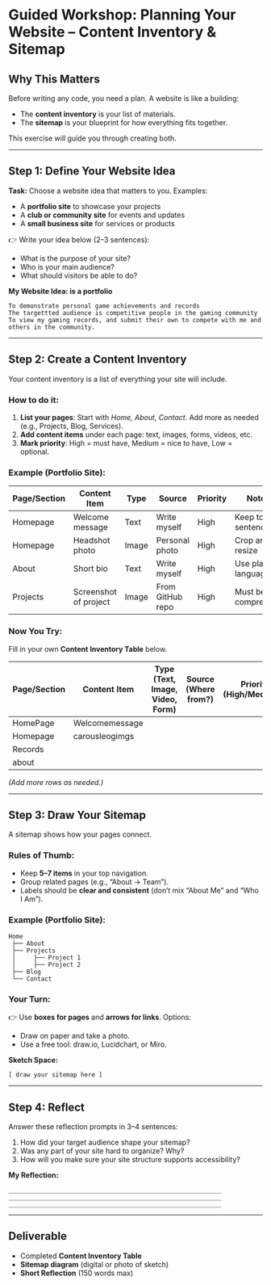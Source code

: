 # Guided Workshop: Planning Your Website – Content Inventory & Sitemap

## Why This Matters

Before writing any code, you need a plan. A website is like a building:

* The **content inventory** is your list of materials.
* The **sitemap** is your blueprint for how everything fits together.

This exercise will guide you through creating both.

---

## Step 1: Define Your Website Idea

**Task:** Choose a website idea that matters to you. Examples:

* A **portfolio site** to showcase your projects
* A **club or community site** for events and updates
* A **small business site** for services or products

👉 Write your idea below (2–3 sentences):

* What is the purpose of your site?
* Who is your main audience?
* What should visitors be able to do?

**My Website Idea: is a portfolio**

```
To demonstrate personal game achievements and records
The targettted audience is competitive people in the gaming community
To view my gaming records, and submit their own to compete with me and others in the community.
```

---

## Step 2: Create a Content Inventory

Your content inventory is a list of everything your site will include.

### How to do it:

1. **List your pages**: Start with *Home, About, Contact*. Add more as needed (e.g., Projects, Blog, Services).
2. **Add content items** under each page: text, images, forms, videos, etc.
3. **Mark priority**: High = must have, Medium = nice to have, Low = optional.

### Example (Portfolio Site):

| Page/Section | Content Item          | Type  | Source           | Priority | Notes               |
| ------------ | --------------------- | ----- | ---------------- | -------- | ------------------- |
| Homepage     | Welcome message       | Text  | Write myself     | High     | Keep to 2 sentences |
| Homepage     | Headshot photo        | Image | Personal photo   | High     | Crop and resize     |
| About        | Short bio             | Text  | Write myself     | High     | Use plain language  |
| Projects     | Screenshot of project | Image | From GitHub repo | High     | Must be compressed  |

### Now You Try:

Fill in your own **Content Inventory Table** below.

| Page/Section | Content Item | Type (Text, Image, Video, Form) | Source (Where from?) | Priority (High/Med/Low) | Notes |
| ------------ | ------------ | ------------------------------- | -------------------- | ----------------------- | ----- |
|  HomePage    |Welcomemessage|               |                         |       |
|  Homepage    |carousleogimgs|                     |                      |                         |       |
|  Records
|  about            |                                 |                      |                         |       |

*(Add more rows as needed.)*

---

## Step 3: Draw Your Sitemap

A sitemap shows how your pages connect.

### Rules of Thumb:

* Keep **5–7 items** in your top navigation.
* Group related pages (e.g., “About → Team”).
* Labels should be **clear and consistent** (don’t mix “About Me” and “Who I Am”).

### Example (Portfolio Site):

```
Home
 ├── About
 ├── Projects
 │     ├── Project 1
 │     ├── Project 2
 ├── Blog
 └── Contact
```

### Your Turn:

👉 Use **boxes for pages** and **arrows for links**.
Options:

* Draw on paper and take a photo.
* Use a free tool: draw\.io, Lucidchart, or Miro.

**Sketch Space:**

```
[ draw your sitemap here ]
```

---

## Step 4: Reflect

Answer these reflection prompts in 3–4 sentences:

1. How did your target audience shape your sitemap?
2. Was any part of your site hard to organize? Why?
3. How will you make sure your site structure supports accessibility?

**My Reflection:**

```
___________________________________________________________
___________________________________________________________
___________________________________________________________
```

---

## Deliverable

* Completed **Content Inventory Table**
* **Sitemap diagram** (digital or photo of sketch)
* **Short Reflection** (150 words max)
